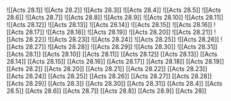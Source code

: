 ![[Acts 28.1]]
![[Acts 28.2]]
![[Acts 28.3]]
![[Acts 28.4]]
![[Acts 28.5]]
![[Acts 28.6]]
![[Acts 28.7]]
![[Acts 28.8]]
![[Acts 28.9]]
![[Acts 28.10]]
![[Acts 28.11]]
![[Acts 28.12]]
![[Acts 28.13]]
![[Acts 28.14]]
![[Acts 28.15]]
![[Acts 28.16]]
![[Acts 28.17]]
![[Acts 28.18]]
![[Acts 28.19]]
![[Acts 28.20]]
![[Acts 28.21]]
![[Acts 28.22]]
![[Acts 28.23]]
![[Acts 28.24]]
![[Acts 28.25]]
![[Acts 28.26]]
![[Acts 28.27]]
![[Acts 28.28]]
![[Acts 28.29]]
![[Acts 28.30]]
![[Acts 28.31]]
[[Acts 28.1]]
[[Acts 28.10]]
[[Acts 28.11]]
[[Acts 28.12]]
[[Acts 28.13]]
[[Acts 28.14]]
[[Acts 28.15]]
[[Acts 28.16]]
[[Acts 28.17]]
[[Acts 28.18]]
[[Acts 28.19]]
[[Acts 28.2]]
[[Acts 28.20]]
[[Acts 28.21]]
[[Acts 28.22]]
[[Acts 28.23]]
[[Acts 28.24]]
[[Acts 28.25]]
[[Acts 28.26]]
[[Acts 28.27]]
[[Acts 28.28]]
[[Acts 28.29]]
[[Acts 28.3]]
[[Acts 28.30]]
[[Acts 28.31]]
[[Acts 28.4]]
[[Acts 28.5]]
[[Acts 28.6]]
[[Acts 28.7]]
[[Acts 28.8]]
[[Acts 28.9]]
[[Acts 28]]
